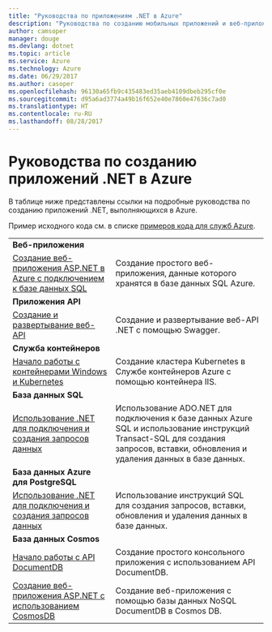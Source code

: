 ```yaml
---
title: "Руководства по приложениям .NET в Azure"
description: "Руководства по созданию мобильных приложений и веб-приложений .NET и добавлению в них функций с помощью служб Azure."
author: camsoper
manager: douge
ms.devlang: dotnet
ms.topic: article
ms.service: Azure
ms.technology: Azure
ms.date: 06/29/2017
ms.author: casoper
ms.openlocfilehash: 96130a65fb9c435483ed35aeb4109dbeb295cf0e
ms.sourcegitcommit: d95a6ad3774a49b16f652e40e7860e47636c7ad0
ms.translationtype: HT
ms.contentlocale: ru-RU
ms.lasthandoff: 08/28/2017
---
```

# <a name="tutorials-for-building-net-apps-in-azure"></a>Руководства по созданию приложений .NET в Azure

В таблице ниже представлены ссылки на подробные руководства по созданию приложений .NET, выполняющихся в Azure.

Пример исходного кода см. в списке [примеров кода для служб Azure](https://azure.microsoft.com/resources/samples/?platform=dotnet).

| | |
|---|---|
| **Веб-приложения**||
| [Создание веб-приложения ASP.NET в Azure с подключением к базе данных SQL][1] | Создание простого веб-приложения, данные которого хранятся в базе данных SQL Azure. | 
| **Приложения API**||
| [Создание и развертывание веб-API][3] | Создание и развертывание веб-API .NET с помощью Swagger. | 
| **Служба контейнеров** ||
| [Начало работы с контейнерами Windows и Kubernetes][4] | Создание кластера Kubernetes в Службе контейнеров Azure с помощью контейнера IIS.
| **База данных SQL** ||
| [Использование .NET для подключения и создания запросов данных][5] | Использование ADO.NET для подключения к базе данных Azure SQL и использование инструкций Transact-SQL для создания запросов, вставки, обновления и удаления данных в базе данных. | 
| **База данных Azure для PostgreSQL** ||
| [Использование .NET для подключения и создания запросов данных][6] | Использование инструкций SQL для создания запросов, вставки, обновления и удаления данных в базе данных. | 
| **База данных Cosmos** ||
| [Начало работы с API DocumentDB][7] | Создание простого консольного приложения с использованием API DocumentDB. | 
| [Создание веб-приложения ASP.NET с использованием CosmosDB][8] | Создание веб-приложения с помощью базы данных NoSQL DocumentDB в Cosmos DB. | 

[1]: /azure/app-service-web/app-service-web-tutorial-dotnet-sqldatabase
[2]: /azure/documentdb/documentdb-dotnet-application
[3]: /azure/app-service-api/app-service-api-dotnet-get-started
[4]: /azure/container-service/container-service-kubernetes-windows-walkthrough
[5]: /azure/sql-database/sql-database-connect-query-dotnet
[6]: /azure/postgresql/connect-csharp
[7]: /azure/cosmos-db/documentdb-dotnetcore-get-started
[8]: /azure/cosmos-db/documentdb-dotnet-application
